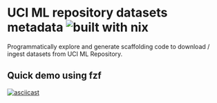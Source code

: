 # UCI ML repository datasets metadata ![built with nix](https://img.shields.io/static/v1?logo=nixos&logoColor=white&label=&message=Built%20with%20Nix&color=41439a)

Programmatically explore and generate scaffolding code to download / ingest
datasets from UCI ML Repository.

## Quick demo using fzf

[![asciicast](https://asciinema.org/a/608353.svg)](https://asciinema.org/a/608353)
